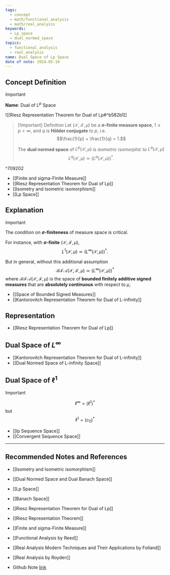 ```yaml
---
tags:
  - concept
  - math/functional_analysis
  - math/real_analysis
keywords:
  - Lp_space
  - dual_normed_space
topics:
  - functional_analysis
  - real_analysis
name: Dual Space of Lp Space
date of note: 2024-05-10
---
```


## Concept Definition

>[!important]
>**Name**:  Dual of $L^p$ Space

![[Riesz Representation Theorem for Dual of Lp#^b582b1]]


>[!important] Definition
> Let $(\mathcal{X}, \mathscr{F}, \mu)$ be a **$\sigma$-finite measure space**, $1\le p < \infty$, and $q$ is **Hölder conjugate** to $p$, i.e. $$\frac{1}{p} + \frac{1}{q} = 1.$$
> 
> The **dual normed space** of  $L^{p}(\mathcal{X}, \mu)$ is *isometric isomorphic* to $L^q(\mathcal{X}, \mu)$
> $$
> L^{q}(\mathcal{X}, \mu) \simeq \left(L^{p}(\mathcal{X}, \mu)\right)^{*}.
> $$ 

^709202

- [[Finite and sigma-Finite Measure]]
- [[Riesz Representation Theorem for Dual of Lp]]
- [[Isometry and Isometric isomorphism]]
- [[Lp Space]]


## Explanation

>[!important]
>The condition on **$\sigma$-finiteness** of measure space is critical. 
>
>For instance, with **$\sigma$-finite** $(\mathcal{X}, \mathscr{F}, \mu)$,  
> $$
> L^{1}(\mathcal{X}, \mu) \simeq \left(L^{\infty}(\mathcal{X}, \mu)\right)^{*}.
> $$ 
> 
>But in general, without this additional assumption
>$$
>\mathcal{BFA}(\mathcal{X}, \mathscr{F}, \mu) \simeq \left(L^{\infty}(\mathcal{X}, \mu)\right)^{*}
>$$
>where $\mathcal{BFA}(\mathcal{X}, \mathscr{F}, \mu)$ is the space of **bounded finitely additive signed measures** that are **absolutely continuous** with respect to $\mu$,

- [[Space of Bounded Signed Measures]]
- [[Kantorovitch Representation Theorem for Dual of L-infinity]]



## Representation


- [[Riesz Representation Theorem for Dual of Lp]]


## Dual Space of $L^{\infty}$ 

- [[Kantorovitch Representation Theorem for Dual of L-infinity]]
- [[Dual Normed Space of L-infinity Space]]

## Dual Space of $\ell^1$

>[!important]
>$$
>\ell^{\infty} = \left(\ell^1\right)^{*}
>$$
>but
>$$
>\ell^{1} = \left(c_{0}\right)^{*}
>$$

- [[lp Sequence Space]]
- [[Convergent Sequence Space]]


-----------
##  Recommended Notes and References


- [[Isometry and Isometric isomorphism]]
- [[Dual Normed Space and Dual Banach Space]]
- [[Lp Space]]
- [[Banach Space]]

- [[Riesz Representation Theorem for Dual of Lp]]
- [[Riesz Representation Theorem]]

- [[Finite and sigma-Finite Measure]]


- [[Functional Analysis by Reed]]
- [[Real Analysis Modern Techniques and Their Applications by Folland]]
- [[Real Analysis by Royden]]
- Github Note [link](https://github.com/TianpeiLuke/SelfStudyNotes/tree/master/self-study/probability_and_measure_theory)